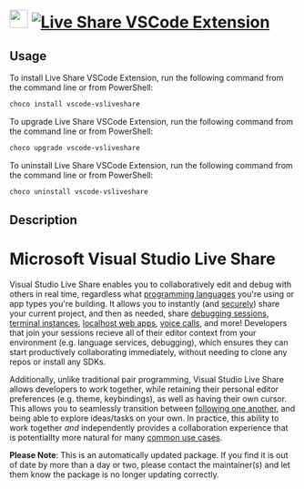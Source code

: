 ﻿# <img src="https://cdn.jsdelivr.net/gh/mkevenaar/chocolatey-packages@45b6442b0d0c415ad584853927c001eb20301f04/icons/vscode-vsliveshare.png" width="32" height="32"/> [![Live Share VSCode Extension](https://img.shields.io/chocolatey/v/vscode-vsliveshare.svg?label=Live+Share+VSCode+Extension)](https://chocolatey.org/packages/vscode-vsliveshare)

## Usage
To install Live Share VSCode Extension, run the following command from the command line or from PowerShell:
```powershell
choco install vscode-vsliveshare
```

To upgrade Live Share VSCode Extension, run the following command from the command line or from PowerShell:
```powershell
choco upgrade vscode-vsliveshare
```

To uninstall Live Share VSCode Extension, run the following command from the command line or from PowerShell:
```powershell
choco uninstall vscode-vsliveshare
```

## Description
# Microsoft Visual Studio Live Share

Visual Studio Live Share enables you to collaboratively edit and debug with others in real time, regardless what [programming languages](https://docs.microsoft.com/en-us/visualstudio/liveshare/reference/platform-support#visual-studio-code) you're using or app types you're building. It allows you to instantly (and [securely](https://docs.microsoft.com/en-us/visualstudio/liveshare/reference/security)) share your current project, and then as needed, share [debugging sessions](https://docs.microsoft.com/en-us/visualstudio/liveshare/use/vscode#co-debugging), [terminal instances](https://docs.microsoft.com/en-us/visualstudio/liveshare/use/vscode#share-a-terminal), [localhost web apps](https://docs.microsoft.com/en-us/visualstudio/liveshare/use/vscode#share-a-server), [voice calls](https://aka.ms/vsls-audio), and more! Developers that join your sessions recieve all of their editor context from your environment (e.g. language services, debugging), which ensures they can start productively collaborating immediately, without needing to clone any repos or install any SDKs.

Additionally, unlike traditional pair programming, Visual Studio Live Share allows developers to work together, while retaining their personal editor preferences (e.g. theme, keybindings), as well as having their own cursor. This allows you to seamlessly transition between [following one another](https://docs.microsoft.com/en-us/visualstudio/liveshare/use/vscode#following), and being able to explore ideas/tasks on your own. In practice, this ability to work together _and_ independently provides a collaboration experience that is potentiallty more natural for many [common use cases](https://docs.microsoft.com/en-us/visualstudio/liveshare/reference/use-cases).

**Please Note**: This is an automatically updated package. If you find it is
out of date by more than a day or two, please contact the maintainer(s) and
let them know the package is no longer updating correctly.

